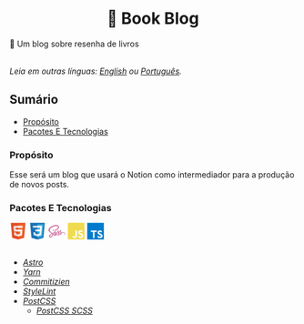 <h1 align="center">🔖 Book Blog</h1>
📖 Um blog sobre resenha de livros<br>
<br>

*Leia em outras línguas: [English](README.md) ou [Português](README.br.md).*

<h2>Sumário</h2>

- [Propósito](#propósito)
- [Pacotes E Tecnologias](#pacotes-e-tecnologias)

<h3>Propósito</h3>
Esse será um blog que usará o Notion como intermediador para a produção de novos posts.

<h3>Pacotes E Tecnologias</h3>
<div style="display: block"> 
   <a target="_blank" href="https://developer.mozilla.org/en-US/docs/Glossary/HTML5"><img align="center" alt="HTML5" height="30" width="30" src="https://raw.githubusercontent.com/devicons/devicon/master/icons/html5/html5-original.svg"></a>
   <a target="_blank" href="https://developer.mozilla.org/en-US/docs/Web/CSS"><img align="center" alt="CSS3" height="30" width="30" src="https://raw.githubusercontent.com/devicons/devicon/master/icons/css3/css3-original.svg"></a>
   <a target="_blank" href="https://sass-lang.com/"><img align="center" alt="SASS" height="30" width="30" src="https://raw.githubusercontent.com/devicons/devicon/master/icons/sass/sass-original.svg"></a>
   <a target="_blank" href="https://www.javascript.com/"><img align="center" alt="JS" height="30" width="30" src="https://raw.githubusercontent.com/devicons/devicon/master/icons/javascript/javascript-plain.svg"></a>
   <a target="_blank" href="https://www.typescriptlang.org/"><img align="center" alt="TS" height="30" width="30" src="https://raw.githubusercontent.com/devicons/devicon/master/icons/typescript/typescript-plain.svg"></a>
</div>
<br>
 <ul>
  <li><a target="_blank" href="https://astro.build/"><i>Astro</i></a></li>
   
  <li><a target="_blank" href="https://yarnpkg.com/"><i>Yarn</i></a></li>
   
  <li><a target="_blank" href="https://github.com/commitizen/cz-cli"><i>Commitizien</i></a></li>
   
  <li><a target="_blank" href="https://stylelint.io/"><i>StyleLint</i></a></li>
   
  <li><a target="_blank" href="https://postcss.org/"><i>PostCSS</i></a>
     <ul>
        <li><a target="_blank" href="https://www.npmjs.com/package/postcss-scss?activeTab=dependents"><i>PostCSS SCSS</i></a></li>
     </ul>
   </li>
   
</ul>
